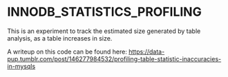 # INNODB_STATISTICS_PROFILING
This is an experiment to track the estimated size generated by table analysis, as a table increases in size.

A writeup on this code can be found here:
https://data-pup.tumblr.com/post/146277984532/profiling-table-statistic-inaccuracies-in-mysqls

